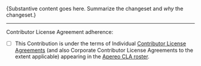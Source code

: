 {Substantive content goes here. Summarize the changeset and *why* the changeset.}

----

Contributor License Agreement adherence:

<!-- Place an x in the checkbox for YES. -->

- [ ] This Contribution is under the terms of Individual [Contributor License Agreements][] (and also Corporate Contributor License Agreements to the extent applicable) appearing in the [Apereo CLA roster][].

[Apereo CLA roster]: http://licensing.apereo.org/completed-clas
[Contributor License Agreements]: https://www.apereo.org/licensing/agreements
